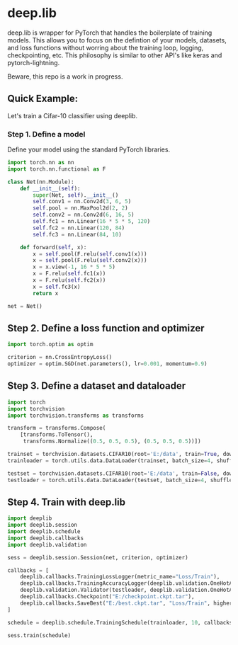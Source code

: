 # deep.lib
deep.lib is wrapper for PyTorch that handles the boilerplate of training models. 
This allows you to focus on the defintion of your models, datasets, and loss functions without worring 
about the training loop, logging, checkpointing, etc. 
This philosophy is similar to other API's like keras and pytorch-lightning.

Beware, this repo is a work in progress.


## Quick Example:

Let's train a Cifar-10 classifier using deeplib.

### Step 1. Define a model

Define your model using the standard PyTorch libraries.

```python
import torch.nn as nn
import torch.nn.functional as F

class Net(nn.Module):
    def __init__(self):
        super(Net, self).__init__()
        self.conv1 = nn.Conv2d(3, 6, 5)
        self.pool = nn.MaxPool2d(2, 2)
        self.conv2 = nn.Conv2d(6, 16, 5)
        self.fc1 = nn.Linear(16 * 5 * 5, 120)
        self.fc2 = nn.Linear(120, 84)
        self.fc3 = nn.Linear(84, 10)

    def forward(self, x):
        x = self.pool(F.relu(self.conv1(x)))
        x = self.pool(F.relu(self.conv2(x)))
        x = x.view(-1, 16 * 5 * 5)
        x = F.relu(self.fc1(x))
        x = F.relu(self.fc2(x))
        x = self.fc3(x)
        return x

net = Net()
```

## Step 2. Define a loss function and optimizer

```python
import torch.optim as optim

criterion = nn.CrossEntropyLoss()
optimizer = optim.SGD(net.parameters(), lr=0.001, momentum=0.9)
```

## Step 3. Define a dataset and dataloader

```python
import torch
import torchvision
import torchvision.transforms as transforms

transform = transforms.Compose(
    [transforms.ToTensor(),
     transforms.Normalize((0.5, 0.5, 0.5), (0.5, 0.5, 0.5))])

trainset = torchvision.datasets.CIFAR10(root='E:/data', train=True, download=True, transform=transform)
trainloader = torch.utils.data.DataLoader(trainset, batch_size=4, shuffle=True, num_workers=2)

testset = torchvision.datasets.CIFAR10(root='E:/data', train=False, download=True, transform=transform)
testloader = torch.utils.data.DataLoader(testset, batch_size=4, shuffle=False, num_workers=2)
```

## Step 4. Train with deep.lib

```python
import deeplib
import deeplib.session
import deeplib.schedule
import deeplib.callbacks
import deeplib.validation

sess = deeplib.session.Session(net, criterion, optimizer)

callbacks = [
    deeplib.callbacks.TrainingLossLogger(metric_name="Loss/Train"),
    deeplib.callbacks.TrainingAccuracyLogger(deeplib.validation.OneHotAccuracy(metric_name="Accuracy/Train")),
    deeplib.validation.Validator(testloader, deeplib.validation.OneHotAccuracy(metric_name="Accuracy/Validation")),
    deeplib.callbacks.Checkpoint("E:/checkpoint.ckpt.tar"),
    deeplib.callbacks.SaveBest("E:/best.ckpt.tar", "Loss/Train", higher_is_better=False)
]

schedule = deeplib.schedule.TrainingSchedule(trainloader, 10, callbacks)

sess.train(schedule)
```